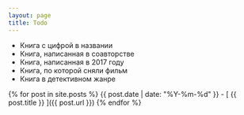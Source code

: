 ```yaml
---
layout: page
title: Todo
---
```

- Книга с цифрой в названии
- Книга, написанная в соавторстве 
- Книга, написанная в 2017 году 
- Книга, по которой сняли фильм 
- Книга в детективном жанре

{% for post in site.posts %}
  {{ post.date | date: "%Y-%m-%d" }} - [ {{ post.title }} ]({{ post.url }})
{% endfor %}
